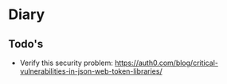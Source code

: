 # Diary

## Todo's

- Verify this security problem: https://auth0.com/blog/critical-vulnerabilities-in-json-web-token-libraries/
